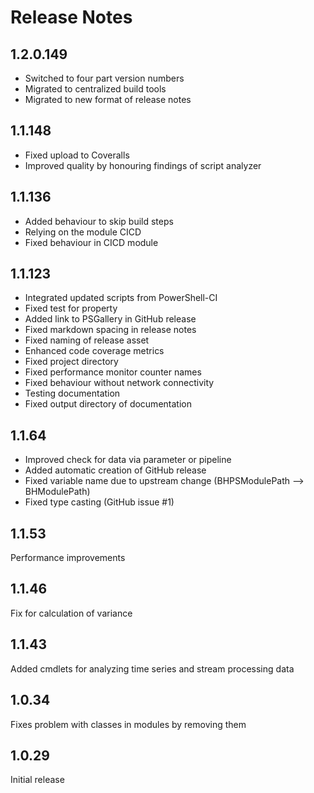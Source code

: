 # Release Notes

## 1.2.0.149

- Switched to four part version numbers
- Migrated to centralized build tools
- Migrated to new format of release notes

## 1.1.148

- Fixed upload to Coveralls
- Improved quality by honouring findings of script analyzer

## 1.1.136

- Added behaviour to skip build steps
- Relying on the module CICD
- Fixed behaviour in CICD module

## 1.1.123

- Integrated updated scripts from PowerShell-CI
- Fixed test for property
- Added link to PSGallery in GitHub release
- Fixed markdown spacing in release notes
- Fixed naming of release asset
- Enhanced code coverage metrics
- Fixed project directory
- Fixed performance monitor counter names
- Fixed behaviour without network connectivity
- Testing documentation
- Fixed output directory of documentation

## 1.1.64

- Improved check for data via parameter or pipeline
- Added automatic creation of GitHub release
- Fixed variable name due to upstream change (BHPSModulePath --> BHModulePath)
- Fixed type casting (GitHub issue #1)

## 1.1.53

Performance improvements

## 1.1.46

Fix for calculation of variance

## 1.1.43

Added cmdlets for analyzing time series and stream processing data

## 1.0.34

Fixes problem with classes in modules by removing them

## 1.0.29

Initial release